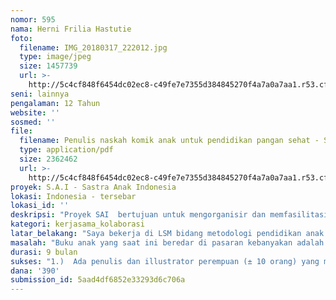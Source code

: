 ```yaml
---
nomor: 595
nama: Herni Frilia Hastutie
foto:
  filename: IMG_20180317_222012.jpg
  type: image/jpeg
  size: 1457739
  url: >-
    http://5c4cf848f6454dc02ec8-c49fe7e7355d384845270f4a7a0a7aa1.r53.cf2.rackcdn.com/d199f586-a296-49a9-9b78-fdcbdd5b53cd/IMG_20180317_222012.jpg
seni: lainnya
pengalaman: 12 Tahun
website: ''
sosmed: ''
file:
  filename: Penulis naskah komik anak untuk pendidikan pangan sehat - Si Kris.pdf
  type: application/pdf
  size: 2362462
  url: >-
    http://5c4cf848f6454dc02ec8-c49fe7e7355d384845270f4a7a0a7aa1.r53.cf2.rackcdn.com/1c813672-9c77-47e8-bd0b-74cd5fc8516e/Penulis%20naskah%20komik%20anak%20untuk%20pendidikan%20pangan%20sehat%20-%20Si%20Kris.pdf
proyek: S.A.I - Sastra Anak Indonesia
lokasi: Indonesia - tersebar
lokasi_id: ''
deskripsi: "Proyek SAI  bertujuan untuk mengorganisir dan memfasilitasi para penulis dan illustrator perempuan untuk menghasilkan karya buku anak terbaik. Untuk memperkaya literatur buku anak di Indonesia, karya-karya tersebut akan dikemas dalam seri buku bacaan khusus anak perempuan Indonesia. \r\n\r\nBuku-buku yang dihasilkan nantinya adalah buku anak yang mampu membangun kepercayaan diri anak. Mengandung pesan bahwa semua anak perempuan spesial. Mengajarkan keberagaman. Berani meraih mimpi. Menghadapi rasa takut, sedih, dan putus asa. Mengajarkan nilai dan keagungan moral. Dikemas dalam cerita dan ilustrasi menarik, seru, lucu dan indah yang tidak hanya mendidik tetapi juga menguatkan karakter anak perempuan. \r\n\r\nKegiatan SAI bertahap. Tahap pertama menjaring tim penulis dan illustrator. Seleksi ini terbuka untuk semua perempuan Indonesia. Tahap berikutnya workshop penulisan. Workshop secara langsung diadakan untuk peserta yang bersedia hadir. Diskusi online atau kunjungan dilakukan untuk peserta yang berhalangan. SAI ingin membantu dan mendukung semua perempuan yang gemar menulis dan membuat ilustrasi untuk menghasilkan karya, baik yang bebas bepergian maupun yang terbatas geraknya.\r\n \r\nSelanjutnya penggarapan buku. Karya yang dihasilkan akan diterbitkan lewat jalur penerbit Indi. Tim penulis dan ilustrator mendapatkan royalti beli putus. Buku-buku hasil proyek SAI selanjutnya akan dibagikan gratis ke perpustakaan anak di sekolah-sekolah dan perpustakaan komunitas tersebar di Indonesia.\r\n"
kategori: kerjasama_kolaborasi
latar_belakang: "Saya bekerja di LSM bidang metodologi pendidikan anak dan lingkungan sejak 12 tahun yang lalu. Kadang-kadang menulis cerita anak untuk keperluan proyek pendidikan atau untuk hobby. Saya percaya bahwa buku bacaan punya peran penting dalam pendidikan. Karenanya saya memiliki ketertarikan khusus pada buku anak dan proyek S.A.I adalah mimpi besar saya dalam mendukung sastra anak di Indonesia.\r\n \r\nSastra anak  Indonesia penting untuk didukung karena minimnya penulis dan ilustrator buku anak di Indonesia. Sangat sedikit jumlahnya yang dapat kita kenal. Jika kita berkunjung ke toko buku, buku-buku anak yang dibadrol mahal dan dianggap berbotot kebanyakan datang dari luar negri. Buku-buku yang sengaja diimport atau diterjemahkan untuk memenuhi kebutuhan konsumen cilik kita. Masyarakat Indonesia juga lebih mengenal nama-nama penulis buku anak dari luar negri dibanding penulis Indonesia.  Tuntutan pasar turut mempengaruhi pilihan menerbit besar untuk memilih buku yang bisa diterbitkan. Buku-buku anak sering kali tidak punya cukup ruang.\r\n \r\nProyek S.A.I optimis bahwa Indonesia punya banyak penulis dan illustrator buku anak berbakat yang butuh untuk difasilitasi, diapreasiasi dan didukung berkarya. Pada proyek ini, S.A.I mengkhususkan pada penulis dan ilutrator perempuan agar mencipta untuk anak perempuan Indonesia.\r\n"
masalah: "Buku anak yang saat ini beredar di pasaran kebanyakan adalah buku-buku “moral science” yang hanya mengajarkan apa yang benar dan apa yang salah menurut versi penulis dan masyarakat. Atau buku anak bertema religius dan buku anak bertajuk ilmu pengetahuan saja. Anak Indonesia butuh bacaan yang lebih dari itu. Mereka membutuhkan bacaan yang menginspirasi. Bacaan yang memberikan ruang bagi anak untuk berpikir kritis, untuk secara sederhana mengkaji cerita dan menggali pesan dari sudut pandang kanak-kanaknya.\r\n \r\nDikhususkan untuk pembaca anak perempuan dengan tujuan menguatkan mereka sedari dini. Khususnya anak-anak perempuan di daerah pelosok. Maraknya putus sekolah, pernikahan dini tanpa kesiapan, dan perempuan-perempuan muda menganggur yang hanya pasrah pada nasibnya adalah hal yang harus diubah. Seorang anak yang membaca akan menjadi orang dewasa yang berpikir.\r\n"
durasi: 9 bulan
sukses: "1.)  Ada penulis dan illustrator perempuan (± 10 orang) yang menghasilkan karya buku anak, diterbitkan dan diapreasiasi.\r\n2.) Terbit seri buku anak (± 5 buku dalam 1 seri) untuk anak perempuan Indonesia yang diterbitkan lewat jalur penerbit indi. Masing-masing buku dicetak ± 500 eksemplar atau lebih.\r\n3.) Ada perpustakaan-perpustakaan di sekolah dan komunitas yang medapatkan buku anak dari proyek S.A.I secara cuma-cuma.\r\n4.) Anak-anak perempuan di Indonesia mendapatkan akses untuk membaca dan menikmati buku dari proyek S.A.I, bacaan anak yang dapat mereka kaitkan dengan kehidupan sehari-hari hingga mereka terinspirasi untuk menjadi generasi yang lebih baik.  "
dana: '390'
submission_id: 5aad4df6852e33293d6c706a
---
```

